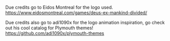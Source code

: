 Due credits go to Eidos Montreal for the logo used. https://www.eidosmontreal.com/games/deus-ex-mankind-divided/

Due credits also go to adi1090x for the logo animation inspiration, go check out his cool catalog for Plymouth themes! https://github.com/adi1090x/plymouth-themes
